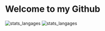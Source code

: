 <h1>Welcome to my Github</h1>

<img align="center" src="https://github-readme-stats.vercel.app/api/top-langs?username=hevanne&layout=compact&langs_count=8&theme=tokyonight" alt="stats_langages">
<img align="center" src="https://github-readme-stats.vercel.app/api?username=hevanne)" alt="stats_langages">


<!--
**hevanne/hevanne** is a ✨ _special_ ✨ repository because its `README.md` (this file) appears on your GitHub profile.

<img align="center" src="https://github-readme-stats.vercel.app/api?username=hevanne&show_icons=true&theme=tokyonight&rank_icon=github&include_all_commits=true" alt="stats_commit">
Affichable quand des projets seront postés (perte des stats avec changement de nom)

Here are some ideas to get you started:

- 🔭 I’m currently working on ...
- 🌱 I’m currently learning ...
- 👯 I’m looking to collaborate on ...
- 🤔 I’m looking for help with ...
- 💬 Ask me about ...
- 📫 How to reach me: ...
- 😄 Pronouns: ...
- ⚡ Fun fact: ...
-->
